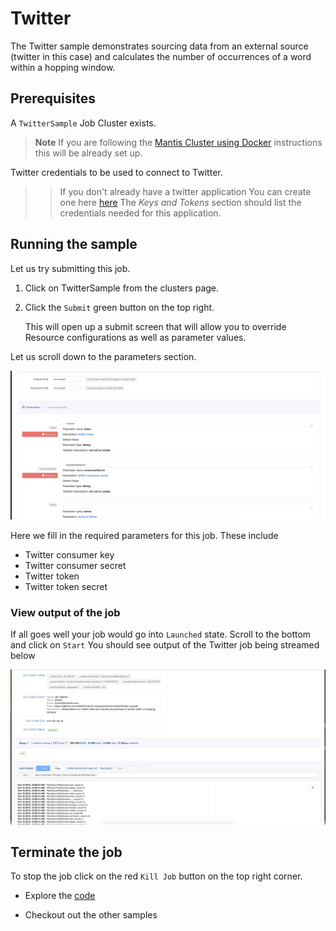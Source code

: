 # Twitter
The Twitter sample demonstrates sourcing data from an external source (twitter in this case) and 
calculates the number of occurrences of a word within a hopping window. 

## Prerequisites

A `TwitterSample` Job Cluster exists.

> **Note** If you are following the [Mantis Cluster using Docker](../tutorials/docker.md) instructions this
>will be already set up. 

Twitter credentials to be used to connect to Twitter.

>>If you don't already have a twitter application
You can create one here [here](https://developer.twitter.com/en/apps)
The *Keys and Tokens* section should list the credentials needed for this application. 

## Running the sample
Let us try submitting this job.

1. Click on TwitterSample from the clusters page.

2. Click the `Submit` green button on the top right.

    This will open up a submit screen that will 
    allow you to override Resource configurations as well as parameter values.
 
Let us scroll down to the parameters section.  

![Submit Job](../../images/twitter-submit.png)

Here we fill in the required parameters for this job. These include

* Twitter consumer key
* Twitter consumer secret
* Twitter token 
* Twitter token secret 

### View output of the job

If all goes well your job would go into `Launched` state.
Scroll to the bottom and click on `Start`
You should see output of the Twitter job being streamed below

![Job Launched](../../images/twitter-running.png)


## Terminate the job
To stop the job click on the red `Kill Job` button on the top right corner.

* Explore the [code](https://github.com/Netflix/mantis-examples/tree/master/twitter-sample)

* Checkout out the other samples

